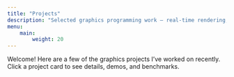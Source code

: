 ```yaml
---
title: "Projects"
description: "Selected graphics programming work — real-time rendering, image synthesis, and tools."
menu:
    main:
        weight: 20
---
```


Welcome! Here are a few of the graphics projects I’ve worked on recently.  
Click a project card to see details, demos, and benchmarks.


